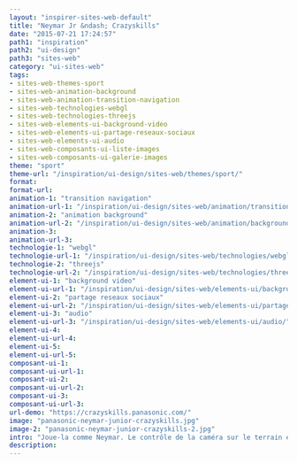 ```yaml
---
layout: "inspirer-sites-web-default"
title: "Neymar Jr &ndash; Crazyskills"
date: "2015-07-21 17:24:57"
path1: "inspiration"
path2: "ui-design"
path3: "sites-web"
category: "ui-sites-web"
tags:
- sites-web-themes-sport
- sites-web-animation-background
- sites-web-animation-transition-navigation
- sites-web-technologies-webgl
- sites-web-technologies-threejs
- sites-web-elements-ui-background-video
- sites-web-elements-ui-partage-reseaux-sociaux
- sites-web-elements-ui-audio
- sites-web-composants-ui-liste-images
- sites-web-composants-ui-galerie-images
theme: "sport"
theme-url: "/inspiration/ui-design/sites-web/themes/sport/"
format:
format-url:
animation-1: "transition navigation"
animation-url-1: "/inspiration/ui-design/sites-web/animation/transition-navigation/"
animation-2: "animation background"
animation-url-2: "/inspiration/ui-design/sites-web/animation/background/"
animation-3:
animation-url-3:
technologie-1: "webgl"
technologie-url-1: "/inspiration/ui-design/sites-web/technologies/webgl/"
technologie-2: "threejs"
technologie-url-2: "/inspiration/ui-design/sites-web/technologies/threejs/"
element-ui-1: "background video"
element-ui-url-1: "/inspiration/ui-design/sites-web/elements-ui/background-video/"
element-ui-2: "partage reseaux sociaux"
element-ui-url-2: "/inspiration/ui-design/sites-web/elements-ui/partage-reseaux-sociaux/"
element-ui-3: "audio"
element-ui-url-3: "/inspiration/ui-design/sites-web/elements-ui/audio/"
element-ui-4:
element-ui-url-4:
element-ui-5:
element-ui-url-5:
composant-ui-1:
composant-ui-url-1:
composant-ui-2:
composant-ui-url-2:
composant-ui-3:
composant-ui-url-3:
url-demo: "https://crazyskills.panasonic.com/"
image: "panasonic-neymar-junior-crazyskills.jpg"
image-2: "panasonic-neymar-junior-crazyskills-2.jpg"
intro: "Joue-la comme Neymar. Le contrôle de la caméra sur le terrain est splendide."
description:
---
```

